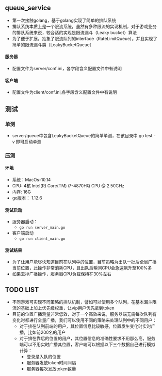 ## queue_service
  - 第一次接触golang，基于golang实现了简单的排队系统
  - 排队系统本质上是一个限流系统，虽然有多种限流的实现机制，对于游戏业务的排队系统来说，较合适的实现是限流漏斗（Leaky bucket）算法
  - 为了便于扩展，抽象了限流队列的interface（RateLimitQueue），并且实现了简单的限流漏斗类（LeakyBucketQueue）
#### 服务器
  - 配置文件为server/conf.ini，各字段含义配置文件中有说明
#### 客户端
  - 配置文件为client/conf.ini,各字段含义配置文件中有说明


## 测试
### 单测
  - server/queue中包含LeakyBucketQueue的简单单测，在该目录中 go test -v 即可启动单测
  
### 压测
#### 环境
- 系统：MacOs-10.14 
- CPU: 4核 Intel(R) Core(TM) i7-4870HQ CPU @ 2.50GHz
- 内存: 16G
- go版本： 1.12.6

#### 测试启动
- 服务器启动：
    - `go run server_main.go`
- 客户端启动
    - `go run client_main.go`

#### 测试结果
- 为了让用户能尽快知道目前在队列中的位置，目前策略为出队一批后全局广播当前位置，此操作非常消耗CPU，且出队后瞬间CPU会急速飙升至100%多
- 如果去掉广播操作，服务器CPU负载保持在30%左右


## TODO LIST
- 不同游戏可实现不同策略的排队机制，譬如可以使用多个队列，在基本漏斗限流的基础上加上优先级权重，让vip用户优先拿到token
- 目前的位置广播测量非常低效，对于一个高效来说，服务器端无需每次队列有变化时都进行全量广播，我们可以使用不同的策略来处理队列中的不同用户：
  - 对于排在队列前端的用户，其位置信息比较敏感，位置发生变化时实时广播，比如前200名的用户
  - 对于排在靠后的位置的用户，其位置信息的准确性要求不用那么高，服务端可以不用实时广播其位置，客户端可以根据以下三个数据自己进行模拟计算：
    - 登录是入队的位置
    - 服务器发放token时间间隔
    - 服务器每次发放token数量
  
